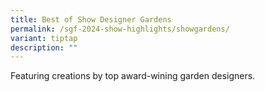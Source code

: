 ```yaml
---
title: Best of Show Designer Gardens
permalink: /sgf-2024-show-highlights/showgardens/
variant: tiptap
description: ""
---
```

<p>Featuring creations by top award-wining garden designers.</p>